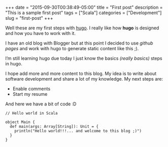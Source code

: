 +++
date = "2015-09-30T00:38:49-05:00"
title = "First post"
description = "This is a sample first post"
tags = ["Scala"]
categories = ["Development"]
slug = "first-post"
+++

Well these are my first steps with [hugo](https://gohugo.io/). I really like how **hugo** is designed and how you have to work with it.

I have an old blog with Blogger but at this point I decided to use *github pages* and work with hugo to generate static content like this ;).

I’m still learning hugo due today I just know the basics *(really basics)* steps in hugo.

I hope add more and more content to this blog. My idea is to write about software development and share a lot of my knowledge. My next steps are:

* Enable comments
* Start my resume

And here we have a bit of code :D

```
// Hello world in Scala

object Main {
  def main(args: Array[String]): Unit = {
    println("Hello world!!!... and welcome to this blog ;)")
  }
}
```
